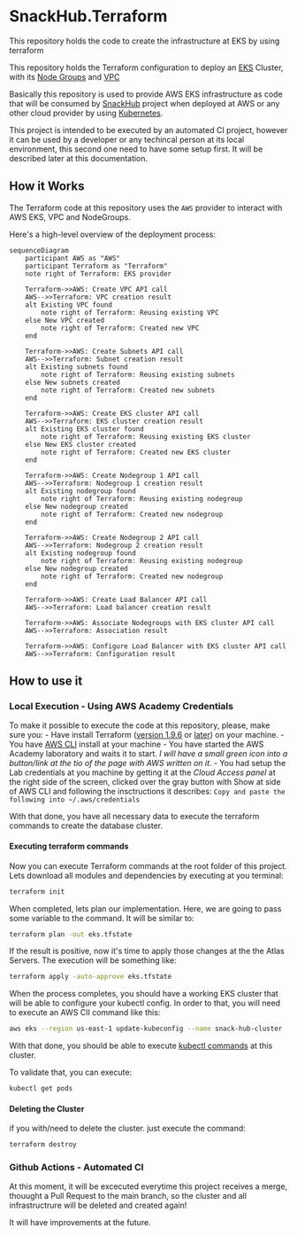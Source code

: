 # SnackHub.Terraform
This repository holds the code to create the infrastructure at EKS by using terraform


This repository holds the Terraform configuration to deploy an [EKS](https://docs.aws.amazon.com/eks/latest/userguide/what-is-eks.html) Cluster, with its [Node Groups](https://docs.aws.amazon.com/eks/latest/userguide/managed-node-groups.html) and [VPC](https://docs.aws.amazon.com/eks/latest/userguide/network-reqs.html) <br>

Basically this repository is used to provide AWS EKS infrastructure as code that will be consumed by [SnackHub](https://github.com/Team-One-Pos-Tech/SnackHub) project when deployed at AWS or any other cloud provider by using [Kubernetes](https://kubernetes.io/docs/concepts/overview/).

This project is intended to be executed by an automated CI project, however it can be used by a developer or any techincal person at its local environment, this second one need to have some setup first. It will be described later at this documentation.

## How it Works

The Terraform code at this repository uses the `AWS` provider to interact with AWS EKS, VPC and NodeGroups.

Here's a high-level overview of the deployment process:

```mermaid
sequenceDiagram
    participant AWS as "AWS"
    participant Terraform as "Terraform"
    note right of Terraform: EKS provider

    Terraform->>AWS: Create VPC API call
    AWS-->>Terraform: VPC creation result
    alt Existing VPC found
        note right of Terraform: Reusing existing VPC
    else New VPC created
        note right of Terraform: Created new VPC
    end

    Terraform->>AWS: Create Subnets API call
    AWS-->>Terraform: Subnet creation result
    alt Existing subnets found
        note right of Terraform: Reusing existing subnets
    else New subnets created
        note right of Terraform: Created new subnets
    end

    Terraform->>AWS: Create EKS cluster API call
    AWS-->>Terraform: EKS cluster creation result
    alt Existing EKS cluster found
        note right of Terraform: Reusing existing EKS cluster
    else New EKS cluster created
        note right of Terraform: Created new EKS cluster
    end

    Terraform->>AWS: Create Nodegroup 1 API call
    AWS-->>Terraform: Nodegroup 1 creation result
    alt Existing nodegroup found
        note right of Terraform: Reusing existing nodegroup
    else New nodegroup created
        note right of Terraform: Created new nodegroup
    end

    Terraform->>AWS: Create Nodegroup 2 API call
    AWS-->>Terraform: Nodegroup 2 creation result
    alt Existing nodegroup found
        note right of Terraform: Reusing existing nodegroup
    else New nodegroup created
        note right of Terraform: Created new nodegroup
    end

    Terraform->>AWS: Create Load Balancer API call
    AWS-->>Terraform: Load balancer creation result

    Terraform->>AWS: Associate Nodegroups with EKS cluster API call
    AWS-->>Terraform: Association result

    Terraform->>AWS: Configure Load Balancer with EKS cluster API call
    AWS-->>Terraform: Configuration result
```


## How to use it


### Local Execution - Using AWS Academy Credentials

To make it possible to execute the code at this repository, please, make sure you:
    - Have install Terraform ([version 1.9.6](https://github.com/hashicorp/terraform/releases/tag/v1.9.6) or [later](https://github.com/hashicorp/terraform/releases)) on your machine.
    - You have [AWS CLI](https://aws.amazon.com/cli/) install at your machine
    - You have started the AWS Academy laboratory and waits it to start. _I will have a small green icon into a button/link at the tio of the page with AWS written on it_.
    - You had setup the Lab credentials at you machine by getting it at the *Cloud Access panel* at the right side of the screen, clicked over the gray button with Show at side of AWS CLI and following the insctructions it describes:
    `Copy and paste the following into ~/.aws/credentials`


With that done, you have all necessary data to execute the terraform commands to create the database cluster. <br>


#### Executing terraform commands
Now you can execute Terraform commands at the root folder of this project.
Lets download all modules and dependencies by executing at you terminal:

```sh
terraform init
```

When completed, lets plan our implementation. Here, we are going to pass some variable to the command. It will be similar to:

```sh
terraform plan -out eks.tfstate
```

If the result is positive, now it's time to apply those changes at the the Atlas Servers.
The execution will be something like:

```sh
terraform apply -auto-approve eks.tfstate
```

When the process completes, you should have a working EKS cluster that will be able to configure your kubectl config.
In order to that, you will need to execute an AWS ClI command like this:


```sh
aws eks --region us-east-1 update-kubeconfig --name snack-hub-cluster
```

With that done, you should be able to execute [kubectl commands](https://kubernetes.io/docs/reference/kubectl/) at this cluster.

To validate that, you can execute: 
```sh
kubectl get pods
```

#### Deleting the Cluster

if you with/need to delete the cluster. just execute the command:

```sh
terraform destroy
```


### Github Actions - Automated CI

At this moment, it will be excecuted everytime this project receives a merge, thouught a Pull Request to the main branch, so the cluster and all infrastructrure will be deleted and created again!

It will have improvements at the future.
